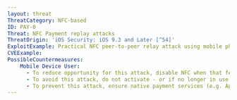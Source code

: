 ```yaml
---
layout: threat
ThreatCategory: NFC-based
ID: PAY-0
Threat: NFC Payment replay attacks
ThreatOrigin: 'iOS Security: iOS 9.3 and Later [^54]'
ExploitExample: Practical NFC peer-to-peer relay attack using mobile phones. [^11]
CVEExample:
PossibleCountermeasures:
    Mobile Device User:
      - To reduce opportunity for this attack, disable NFC when that feature is not in use.
      - To avoid this attack, do not activate - or if no longer in use, deactivate - native mobile payment features, such as Apple Pay.
      - To prevent this attack, ensure native payment services (e.g. Apple Pay) are configured to require user interaction to complete any contactless payment transaction.
---
```

